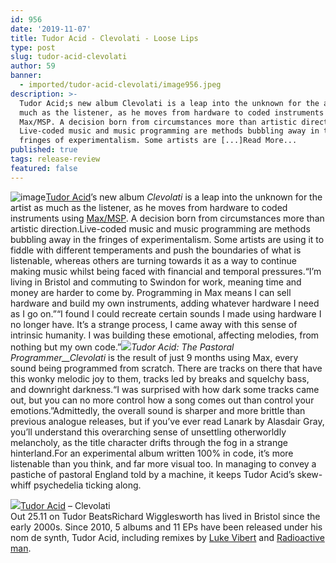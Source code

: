 ```yaml
---
id: 956
date: '2019-11-07'
title: Tudor Acid - Clevolati - Loose Lips
type: post
slug: tudor-acid-clevolati
author: 59
banner:
  - imported/tudor-acid-clevolati/image956.jpeg
description: >-
  Tudor Acid;s new album Clevolati is a leap into the unknown for the artist as
  much as the listener, as he moves from hardware to coded instruments using
  Max/MSP. A decision born from circumstances more than artistic direction.
  Live-coded music and music programming are methods bubbling away in the
  fringes of experimentalism. Some artists are [...]Read More...
published: true
tags: release-review
featured: false
---
```

![image](../imported/tudor-acid-clevolati/image956.jpeg)[Tudor Acid](https://www.discogs.com/artist/1799662-Tudor-Acid)’s new album _Clevolati_ is a leap into the unknown for the artist as much as the listener, as he moves from hardware to coded instruments using [Max/MSP](https://cycling74.com/). A decision born from circumstances more than artistic direction.Live-coded music and music programming are methods bubbling away in the fringes of experimentalism. Some artists are using it to fiddle with different temperaments and push the boundaries of what is listenable, whereas others are turning towards it as a way to continue making music whilst being faced with financial and temporal pressures.“I’m living in Bristol and commuting to Swindon for work, meaning time and money are harder to come by. Programming in Max means I can sell hardware and build my own instruments, adding whatever hardware I need as I go on.”“I found I could recreate certain sounds I made using hardware I no longer have. It’s a strange process, I came away with this sense of intrinsic humanity. I was building these emotional, affecting melodies, from nothing but my own code.”![](/wp-content/uploads/live/img/wysiwyg/5dc32fa918be6.jpg)_Tudor Acid: The Pastoral Programmer__Clevolati_ is the result of just 9 months using Max, every sound being programmed from scratch. There are tracks on there that have this wonky melodic joy to them, tracks led by breaks and squelchy bass, and downright darkness.“I was surprised with how dark some tracks came out, but you can no more control how a song comes out than control your emotions.”Admittedly, the overall sound is sharper and more brittle than previous analogue releases, but if you’ve ever read Lanark by Alasdair Gray, you’ll understand this overarching sense of unsettling otherworldly melancholy, as the title character drifts through the fog in a strange hinterland.For an experimental album written 100% in code, it’s more listenable than you think, and far more visual too. In managing to convey a pastiche of pastoral England told by a machine, it keeps Tudor Acid’s skew-whiff psychedelia ticking along.

![](/wp-content/uploads/live/img/wysiwyg/5dc338b4384cc.jpg)[Tudor Acid](https://www.discogs.com/artist/1799662-Tudor-Acid) – Clevolati  
Out 25.11 on Tudor BeatsRichard Wigglesworth has lived in Bristol since the early 2000s. Since 2010, 5 albums and 11 EPs have been released under his nom de synth, Tudor Acid, including remixes by [Luke Vibert](https://en.wikipedia.org/wiki/Luke_Vibert) and [Radioactive man](https://www.residentadvisor.net/dj/radioactiveman).
